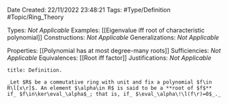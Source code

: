 <div class="topSpace"></div>

Date Created: 22/11/2022 23:48:21
Tags: #Type/Definition #Topic/Ring_Theory

Types: _Not Applicable_
Examples: [[Eigenvalue iff root of characteristic polynomial]]
Constructions: _Not Applicable_
Generalizations: _Not Applicable_

Properties: [[Polynomial has at most degree-many roots]]
Sufficiencies: _Not Applicable_
Equivalences: [[Root iff factor]]
Justifications: _Not Applicable_

``` ad-Definition
title: Definition.

_Let $R$ be a commutative ring with unit and fix a polynomial $f\in R\l[x\r]$. An element $\alpha\in R$ is said to be a **root of $f$** if_ $f\in\ker\eval_\alpha$_; that is, if_ $\eval_\alpha\!\l(f\r)=0$_._

```
